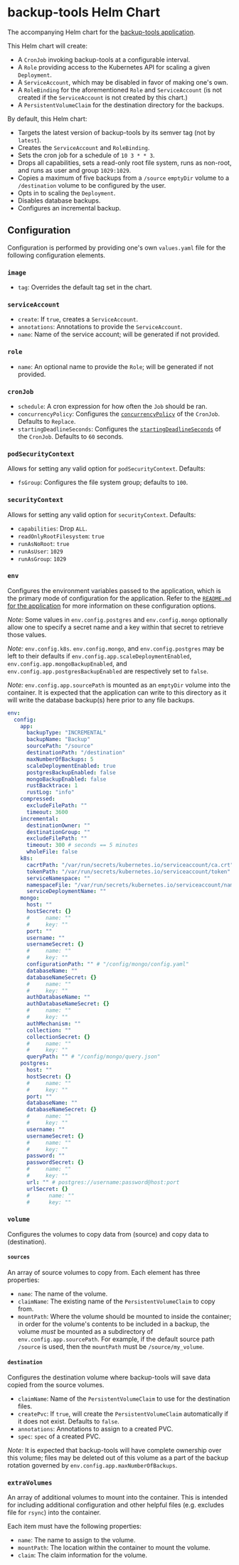 # backup-tools Helm Chart

The accompanying Helm chart for the [backup-tools application](../../app/backup-tools). 

This Helm chart will create:

* A `CronJob` invoking backup-tools at a configurable interval.
* A `Role` providing access to the Kubernetes API for scaling a given `Deployment`.
* A `ServiceAccount`, which may be disabled in favor of making one's own.
* A `RoleBinding` for the aforementioned `Role` and `ServiceAccount` (is not created if the `ServiceAccount` is not 
  created by this chart.)
* A `PersistentVolumeClaim` for the destination directory for the backups.

By default, this Helm chart:

* Targets the latest version of backup-tools by its semver tag (not by `latest`).
* Creates the `ServiceAccount` and `RoleBinding`.
* Sets the cron job for a schedule of `10 3 * * 3`.
* Drops all capabilities, sets a read-only root file system, runs as non-root, and runs as user and group `1029:1029`.
* Copies a maximum of five backups from a `/source` `emptyDir` volume to a `/destination` volume to be configured by the 
  user.
* Opts in to scaling the `Deployment`.
* Disables database backups.
* Configures an incremental backup.


## Configuration

Configuration is performed by providing one's own `values.yaml` file for the following configuration elements.

### `image`

* `tag`: Overrides the default tag set in the chart.

### `serviceAccount`

* `create`: If `true`, creates a `ServiceAccount`.
* `annotations`: Annotations to provide the `ServiceAccount`.
* `name`: Name of the service account; will be generated if not provided.

### `role`

* `name`: An optional name to provide the `Role`; will be generated if not provided.

### `cronJob`

* `schedule`: A cron expression for how often the `Job` should be ran.
* `concurrencyPolicy`: Configures the [`concurrencyPolicy`](https://kubernetes.io/docs/concepts/workloads/controllers/cron-jobs/#concurrency-policy) 
  of the `CronJob`. Defaults to `Replace`.
* `startingDeadlineSeconds`: Configures the [`startingDeadlineSeconds`](https://kubernetes.io/docs/concepts/workloads/controllers/cron-jobs/#starting-deadline) 
  of the `CronJob`. Defaults to `60` seconds.

### `podSecurityContext`

Allows for setting any valid option for `podSecurityContext`. Defaults:

* `fsGroup`: Configures the file system group; defaults to `100`.

### `securityContext`

Allows for setting any valid option for `securityContext`. Defaults:

* `capabilities`: Drop `ALL`.
* `readOnlyRootFilesystem`: `true`
* `runAsNoRoot`: `true`
* `runAsUser`: `1029`
* `runAsGroup`: `1029`

### `env`

Configures the environment variables passed to the application, which is the primary mode of configuration for the 
application. Refer to the [`README.md` for the application](../../app/backup-tools/README.md) for more information on 
these configuration options.

*Note:* Some values in `env.config.postgres` and `env.config.mongo` optionally allow one to specify a secret name and 
a key within that secret to retrieve those values.

*Note:* `env.config.k8s`. `env.config.mongo`, and `env.config.postgres` may be left to their defaults if
`env.config.app.scaleDeploymentEnabled`, `env.config.app.mongoBackupEnabled`, and `env.config.app.postgresBackupEnabled` 
are respectively set to `false`.

*Note:* `env.config.app.sourcePath` is mounted as an `emptyDir` volume into the container. It is expected that the 
application can write to this directory as it will write the database backup(s) here prior to any file backups.

```yaml
env:
  config:
    app:
      backupType: "INCREMENTAL"
      backupName: "Backup"
      sourcePath: "/source"
      destinationPath: "/destination"
      maxNumberOfBackups: 5
      scaleDeploymentEnabled: true
      postgresBackupEnabled: false
      mongoBackupEnabled: false
      rustBacktrace: 1
      rustLog: "info"
    compressed:
      excludeFilePath: ""
      timeout: 3600
    incremental:
      destinationOwner: ""
      destinationGroup: ""
      excludeFilePath: ""
      timeout: 300 # seconds == 5 minutes
      wholeFile: false
    k8s:
      cacrtPath: "/var/run/secrets/kubernetes.io/serviceaccount/ca.crt"
      tokenPath: "/var/run/secrets/kubernetes.io/serviceaccount/token"
      serviceNamespace: ""
      namespaceFile: "/var/run/secrets/kubernetes.io/serviceaccount/namespace"
      serviceDeploymentName: ""
    mongo:
      host: ""
      hostSecret: {}
      #     name: ""
      #     key: ""
      port: ""
      username: ""
      usernameSecret: {}
      #     name: ""
      #     key: ""
      configurationPath: "" # "/config/mongo/config.yaml"
      databaseName: ""
      databaseNameSecret: {}
      #     name: ""
      #     key: ""
      authDatabaseName: ""
      authDatabaseNameSecret: {}
      #     name: ""
      #     key: ""
      authMechanism: ""
      collection: ""
      collectionSecret: {}
      #     name: ""
      #     key: ""
      queryPath: "" # "/config/mongo/query.json"
    postgres:
      host: ""
      hostSecret: {}
      #     name: ""
      #     key: ""
      port: ""
      databaseName: ""
      databaseNameSecret: {}
      #     name: ""
      #     key: ""
      username: ""
      usernameSecret: {}
      #     name: ""
      #     key: ""
      password: ""
      passwordSecret: {}
      #     name: ""
      #     key: ""
      url: "" # postgres://username:password@host:port
      urlSecret: {}
      #      name: ""
      #      key: ""
```

### `volume`

Configures the volumes to copy data from (source) and copy data to (destination).

#### `sources`

An array of source volumes to copy from. Each element has three properties:

* `name`: The name of the volume.
* `claimName`: The existing name of the `PersistentVolumeClaim` to copy from.
* `mountPath`: Where the volume should be mounted to inside the container; in order for the volume's contents to be 
  included in a backup, the volume _must_ be mounted as a subdirectory of `env.config.app.sourcePath`. For example, if 
  the default source path `/source` is used, then the `mountPath` must be `/source/my_volume`.

#### `destination`

Configures the destination volume where backup-tools will save data copied from the source volumes.

* `claimName`: Name of the `PersistentVolumeClaim` to use for the destination files.
* `createPvc`: If `true`, will create the `PersistentVolumeClaim` automatically if it does not exist. Defaults to `false`.
* `annotations`: Annotations to assign to a created PVC.
* `spec`: `spec` of a created PVC.

*Note:* It is expected that backup-tools will have complete ownership over this volume; files may be deleted out of this 
volume as a part of the backup rotation governed by `env.config.app.maxNumberOfBackups`.

### `extraVolumes`

An array of additional volumes to mount into the container. This is intended for including additional configuration 
and other helpful files (e.g. excludes file for `rsync`) into the container.

Each item must have the following properties:

* `name`: The name to assign to the volume.
* `mountPath`: The location within the container to mount the volume.
* `claim`: The claim information for the volume.
